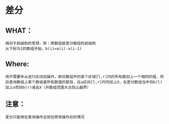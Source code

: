# 差分
## WHAT：
    相对于前缀和的思想，即：原数组是差分数组的前缀和
    从下标为1的数组开始，b(i)=a(i)-a(i-1)
## Where:
    用于需要多从进行区间加操作，即对数组中的某个区域[l,r]内的所有数加上一个相同的值，然后查询数组上某个数或者所有数值的题目，在a区间[l,r]内均加上X，在差分数组当中将b(l)加上x而将b(r)减去X（开数组范围大点防止越界）
## 注意：
    差分只能用在查询操作全部在修改操作后的情况
